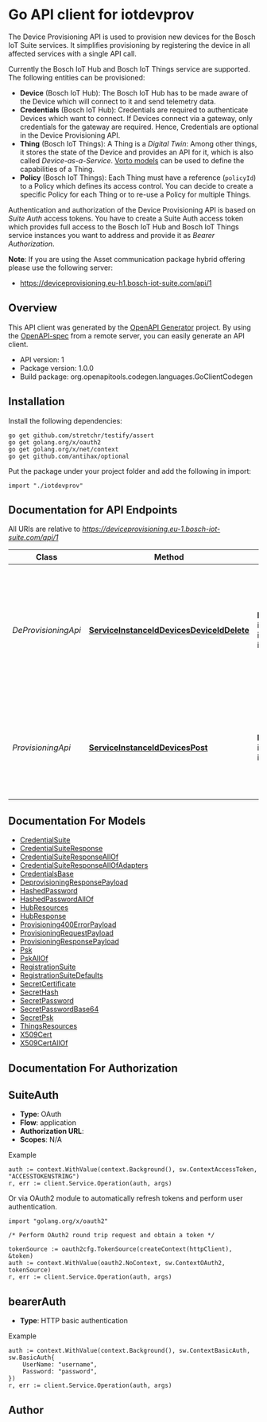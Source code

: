 # Go API client for iotdevprov

The Device Provisioning API is used to provision new devices for the Bosch IoT Suite services. It simplifies
provisioning by registering the device in all affected services with a single API call.

Currently the Bosch IoT Hub and Bosch IoT Things service are supported.
The following entities can be provisioned:
* **Device** (Bosch IoT Hub): The Bosch IoT Hub has to be made aware of the Device which will connect to it and send
telemetry data.
* **Credentials** (Bosch IoT Hub): Credentials are required to authenticate Devices which want to connect. If
Devices connect via a gateway, only credentials for the gateway are required. Hence, Credentials are optional in
the Device Provisioning API.
* **Thing** (Bosch IoT Things): A Thing is a *Digital Twin*: Among other things, it stores the state of the
Device and provides an API for it, which is also called *Device-as-a-Service*. [Vorto models](https://vorto.eclipse.org) can be used to define
the capabilities of a Thing.
* **Policy** (Bosch IoT Things): Each Thing must have a reference (`policyId`) to a Policy which defines its access
 control. You can decide to create a specific Policy for each Thing or to re-use a Policy for multiple Things.

Authentication and authorization of the Device Provisioning API is based on *Suite Auth* access tokens. You have
to create a Suite Auth access token which provides full access to the Bosch IoT Hub and Bosch IoT
Things service instances you want to address and provide it as *Bearer Authorization*.

**Note**: If you are using the Asset communication package hybrid offering please use the following server:
- https://deviceprovisioning.eu-h1.bosch-iot-suite.com/api/1


## Overview
This API client was generated by the [OpenAPI Generator](https://openapi-generator.tech) project.  By using the [OpenAPI-spec](https://www.openapis.org/) from a remote server, you can easily generate an API client.

- API version: 1
- Package version: 1.0.0
- Build package: org.openapitools.codegen.languages.GoClientCodegen

## Installation

Install the following dependencies:

```shell
go get github.com/stretchr/testify/assert
go get golang.org/x/oauth2
go get golang.org/x/net/context
go get github.com/antihax/optional
```

Put the package under your project folder and add the following in import:

```golang
import "./iotdevprov"
```

## Documentation for API Endpoints

All URIs are relative to *https://deviceprovisioning.eu-1.bosch-iot-suite.com/api/1*

Class | Method | HTTP request | Description
------------ | ------------- | ------------- | -------------
*DeProvisioningApi* | [**ServiceInstanceIdDevicesDeviceIdDelete**](docs/DeProvisioningApi.md#serviceinstanceiddevicesdeviceiddelete) | **Delete** /{service-instance-id}/devices/{device-id} | De-provisioning a device: Deletes the device, thing, policy and credentials by ID in the underlying Bosch IoT Suite services. 
*ProvisioningApi* | [**ServiceInstanceIdDevicesPost**](docs/ProvisioningApi.md#serviceinstanceiddevicespost) | **Post** /{service-instance-id}/devices | Provision a device: Creates the required resources in the underlying Bosch IoT Suite services. 


## Documentation For Models

 - [CredentialSuite](docs/CredentialSuite.md)
 - [CredentialSuiteResponse](docs/CredentialSuiteResponse.md)
 - [CredentialSuiteResponseAllOf](docs/CredentialSuiteResponseAllOf.md)
 - [CredentialSuiteResponseAllOfAdapters](docs/CredentialSuiteResponseAllOfAdapters.md)
 - [CredentialsBase](docs/CredentialsBase.md)
 - [DeprovisioningResponsePayload](docs/DeprovisioningResponsePayload.md)
 - [HashedPassword](docs/HashedPassword.md)
 - [HashedPasswordAllOf](docs/HashedPasswordAllOf.md)
 - [HubResources](docs/HubResources.md)
 - [HubResponse](docs/HubResponse.md)
 - [Provisioning400ErrorPayload](docs/Provisioning400ErrorPayload.md)
 - [ProvisioningRequestPayload](docs/ProvisioningRequestPayload.md)
 - [ProvisioningResponsePayload](docs/ProvisioningResponsePayload.md)
 - [Psk](docs/Psk.md)
 - [PskAllOf](docs/PskAllOf.md)
 - [RegistrationSuite](docs/RegistrationSuite.md)
 - [RegistrationSuiteDefaults](docs/RegistrationSuiteDefaults.md)
 - [SecretCertificate](docs/SecretCertificate.md)
 - [SecretHash](docs/SecretHash.md)
 - [SecretPassword](docs/SecretPassword.md)
 - [SecretPasswordBase64](docs/SecretPasswordBase64.md)
 - [SecretPsk](docs/SecretPsk.md)
 - [ThingsResources](docs/ThingsResources.md)
 - [X509Cert](docs/X509Cert.md)
 - [X509CertAllOf](docs/X509CertAllOf.md)


## Documentation For Authorization



## SuiteAuth


- **Type**: OAuth
- **Flow**: application
- **Authorization URL**: 
- **Scopes**: N/A

Example

```golang
auth := context.WithValue(context.Background(), sw.ContextAccessToken, "ACCESSTOKENSTRING")
r, err := client.Service.Operation(auth, args)
```

Or via OAuth2 module to automatically refresh tokens and perform user authentication.

```golang
import "golang.org/x/oauth2"

/* Perform OAuth2 round trip request and obtain a token */

tokenSource := oauth2cfg.TokenSource(createContext(httpClient), &token)
auth := context.WithValue(oauth2.NoContext, sw.ContextOAuth2, tokenSource)
r, err := client.Service.Operation(auth, args)
```


## bearerAuth

- **Type**: HTTP basic authentication

Example

```golang
auth := context.WithValue(context.Background(), sw.ContextBasicAuth, sw.BasicAuth{
    UserName: "username",
    Password: "password",
})
r, err := client.Service.Operation(auth, args)
```



## Author



